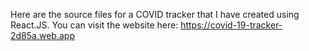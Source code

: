 Here are the source files for a COVID tracker that I have created using React.JS. You can visit the website here: https://covid-19-tracker-2d85a.web.app 
